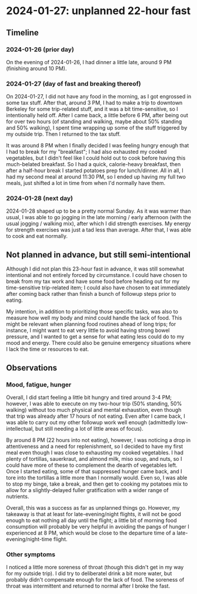 # 2024-01-27: unplanned 22-hour fast

## Timeline

### 2024-01-26 (prior day)

On the evening of 2024-01-26, I had dinner a little late, around 9 PM
(finishing around 10 PM).

### 2024-01-27 (day of fast and breaking thereof)

On 2024-01-27, I did not have any food in the morning, as I got
engrossed in some tax stuff. After that, around 3 PM, I had to make a
trip to downtown Berkeley for some trip-related stuff, and it was a
bit time-sensitive, so I intentionally held off. After I came back, a
little before 6 PM, after being out for over two hours (of standing
and walking, maybe about 50% standing and 50% walking), I spent time
wrapping up some of the stuff triggered by my outside trip. Then I
returned to the tax stuff.

It was around 8 PM when I finally decided I was feeling hungry enough
that I had to break for my "breakfast"; I had also exhausted my cooked
vegetables, but I didn't feel like I could hold out to cook before
having this much-belated breakfast. So I had a quick, calorie-heavy
breakfast, then after a half-hour break I started potatoes prep for
lunch/dinner. All in all, I had my second meal at around 11:30 PM, so
I ended up having my full two meals, just shifted a lot in time from
when I'd normally have them.

### 2024-01-28 (next day)

2024-01-28 shaped up to be a pretty normal Sunday. As it was warmer
than usual, I was able to go jogging in the late morning / early
afternoon (with the usual jogging / walking mix), after which I did
strength exercises. My energy for strength exercises was just a tad
less than average. After that, I was able to cook and eat normally.

## Not planned in advance, but still semi-intentional

Although I did not plan this 23-hour fast in advance, it was still
somewhat intentional and not entirely forced by circumstance. I could
have chosen to break from my tax work and have some food before
heading out for my time-sensitive trip-related item; I could also have
chosen to eat immediately after coming back rather than finish a bunch
of followup steps prior to eating.

My intention, in addition to prioritizing those specific tasks, was
also to measure how well my body and mind could handle the lack of
food. This might be relevant when planning food routines ahead of long
trips; for instance, I might want to eat very little to avoid having
strong bowel pressure, and I wanted to get a sense for what eating
less could do to my mood and energy. There could also be genuine
emergency situations where I lack the time or resources to eat.

## Observations

### Mood, fatigue, hunger

Overall, I did start feeling a little bit hungry and tired around 3-4
PM; however, I was able to execute on my two-hour trip (50% standing,
50% walking) without too much physical and mental exhaustion, even
though that trip was already after 17 hours of not eating. Even after
I came back, I was able to carry out my other followup work well
enough (admittedly low-intellectual, but still needing a lot of little
areas of focus).

By around 8 PM (22 hours into not eating), however, I was noticing a
drop in attentiveness and a need for replenishment, so I decided to
have my first meal even though I was close to exhausting my cooked
vegetables. I had plenty of tortillas, sauerkraut, and almond milk,
miso soup, and nuts, so I could have more of these to complement the
dearth of vegetables left. Once I started eating, some of that
suppressed hunger came back, and I tore into the tortillas a little
more than I normally would. Even so, I was able to stop my binge, take
a break, and then get to cooking my potatoes mix to allow for a
slightly-delayed fuller gratification with a wider range of nutrients.

Overall, this was a success as far as unplanned things go. However, my
takeaway is that at least for late-evening/night flights, it will not
be good enough to eat nothing all day until the flight; a little bit
of morning food consumption will probably be very helpful in avoiding
the pangs of hunger I experienced at 8 PM, which would be close to the
departure time of a late-evening/night-time flight.

### Other symptoms

I noticed a little more soreness of throat (though this didn't get in
my way for my outside trip). I did try to deliberatel drink a bit more
water, but probably didn't compensate enough for the lack of food. The
soreness of throat was intermittent and returned to normal after I
broke the fast.
